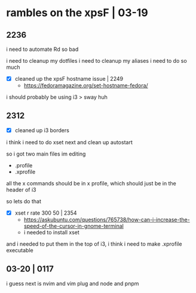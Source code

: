 # rambles on the xpsF | 03-19

## 2236

i need to automate Rd so bad

i need to cleanup my dotfiles
i need to cleanup my aliases
i need to do so much

- [x] cleaned up the xpsF hostname issue | 2249
  - https://fedoramagazine.org/set-hostname-fedora/

i should probably be using i3 > sway huh

## 2312

- [x] cleaned up i3 borders

i think i need to do xset next
and clean up autostart

so i got two main files im editing

- .profile
- .xprofile

all the x commands should be in x profile, 
which should just be in the header of i3

so lets do that

- [x] xset r rate 300 50 | 2354
  - https://askubuntu.com/questions/765738/how-can-i-increase-the-speed-of-the-cursor-in-gnome-terminal
  - i needed to install xset

and i needed to put them in the top of i3,
i think i need to make .xprofile executable

## 03-20 | 0117

i guess next is nvim
and vim plug
and node and pnpm































